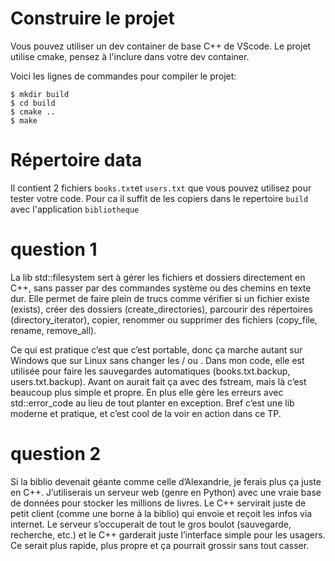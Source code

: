 # Construire le projet
Vous pouvez utiliser un dev container de base C++ de VScode.
Le projet utilise cmake, pensez à l'inclure dans votre dev container.

Voici les lignes de commandes pour compiler le projet:
```
$ mkdir build
$ cd build
$ cmake ..
$ make
```

# Répertoire data

Il contient 2 fichiers `books.txt`et `users.txt` que vous pouvez utilisez pour tester votre code.
Pour ca il suffit de les copiers dans le repertoire `build` avec l'application `bibliotheque`

# question 1

La lib std::filesystem sert à gérer les fichiers et dossiers directement en C++, sans passer par des commandes système ou des chemins en texte dur. Elle permet de faire plein de trucs comme vérifier si un fichier existe (exists), créer des dossiers (create_directories), parcourir des répertoires (directory_iterator), copier, renommer ou supprimer des fichiers (copy_file, rename, remove_all).

Ce qui est pratique c’est que c’est portable, donc ça marche autant sur Windows que sur Linux sans changer les / ou \. Dans mon code, elle est utilisée pour faire les sauvegardes automatiques (books.txt.backup, users.txt.backup). Avant on aurait fait ça avec des fstream, mais là c’est beaucoup plus simple et propre. En plus elle gère les erreurs avec std::error_code au lieu de tout planter en exception. Bref c’est une lib moderne et pratique, et c’est cool de la voir en action dans ce TP.

# question 2

Si la biblio devenait géante comme celle d’Alexandrie, je ferais plus ça juste en C++. J’utiliserais un serveur web (genre en Python) avec une vraie base de données pour stocker les millions de livres. Le C++ servirait juste de petit client (comme une borne à la biblio) qui envoie et reçoit les infos via internet.
Le serveur s’occuperait de tout le gros boulot (sauvegarde, recherche, etc.) et le C++ garderait juste l’interface simple pour les usagers. Ce serait plus rapide, plus propre et ça pourrait grossir sans tout casser.